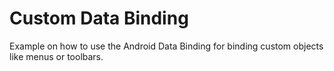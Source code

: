 # Custom Data Binding

Example on how to use the Android Data Binding for binding custom
objects like menus or toolbars.

